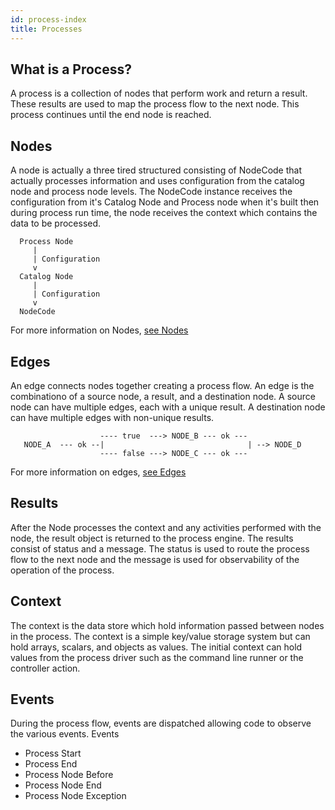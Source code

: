 ```yaml
---
id: process-index
title: Processes
---
```


## What is a Process?

A process is a collection of nodes that perform work and return a result. These results are used to map the process flow to the next node. This process continues until the end node is reached.

## Nodes

A node is actually a three tired structured consisting of NodeCode that actually processes information and uses configuration from the catalog node and process node levels. The NodeCode instance receives the configuration from it's Catalog Node and Process node when it's built then during process run time, the node receives the context which contains the data to be processed.

```
  Process Node
     |
     | Configuration
     v
  Catalog Node
     |
     | Configuration
     v
  NodeCode
```

For more information on Nodes, [see Nodes](./nodes)

## Edges

An edge connects nodes together creating a process flow. An edge is the combinationo of a source node, a result, and a destination node. A source node can have multiple edges, each with a unique result. A destination node can have multiple edges with non-unique results.

```
                    ---- true  ---> NODE_B --- ok ---
   NODE_A  --- ok --|                                | --> NODE_D
                    ---- false ---> NODE_C --- ok ---

```

For more information on edges, [see Edges](./edges)

## Results

After the Node processes the context and any activities performed with the node, the result object is returned to the process engine. The results consist of status and a message. The status is used to route the process flow to the next node and the message is used for observability of the operation of the process.

## Context

The context is the data store which hold information passed between nodes in the process. The context is a simple key/value storage system but can hold arrays, scalars, and objects as values. The initial context can hold values from the process driver such as the command line runner or the controller action.

## Events

During the process flow, events are dispatched allowing code to observe the various events. 
Events
* Process Start
* Process End
* Process Node Before
* Process Node End
* Process Node Exception